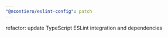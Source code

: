 ```yaml
---
"@ncontiero/eslint-config": patch
---
```


refactor: update TypeScript ESLint integration and dependencies
